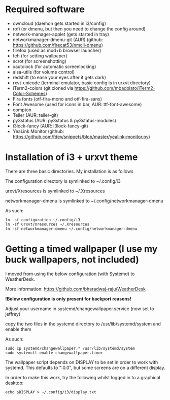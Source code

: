 # Required software
* owncloud (daemon gets started in i3/config)
* rofi (or dmenu, but then you need to change the config around)
* network-manager-applet (gets started in tray)
* networkmanager-dmenu-git (AUR) (github: https://github.com/firecat53/nmcli-dmenu)
* firefox (used as mod+b browser launcher)
* feh (for setting wallpaper)
* scrot (for screenshotting)
* xautolock (for automatic screenlocking)
* alsa-utils (for volume control)
* redshift (to ease your eyes after it gets dark)
* rxvt-unicode (terminal emulator, basic config is in urxvt directory)
* iTerm2-colors (git cloned via https://github.com/mbadolato/iTerm2-Color-Schemes)
* Fira fonts (otf-fira-mono and otf-fira-sans)
* Font Awesome (used for icons in bar, AUR: ttf-font-awesome)
* compton
* Teiler (AUR: teiler-git)
* py3status (AUR: py3status & py3status-modules)
* i3lock-fancy (AUR: i3lock-fancy-git)
* YeaLink Monitor (github: https://github.com/fdev/snippets/blob/master/yealink-monitor.py)

# Installation of i3 + urxvt theme
There are three basic directories. My installation is as follows


The configuration directory is symlinked to ~/.config/i3

urxvt/Xresources is symlinked to ~/.Xresources

networkmanager-dmenu is symlinked to ~/.config/networkmanager-dmenu

As such:
```
ln -sf configuration ~/.config/i3
ln -sf urxvt/Xresources ~/.Xresources
ln -sf networkmanager-dmenu ~/.config/networkmanager-dmenu
```

# Getting a timed wallpaper (I use my buck wallpapers, not included)
I moved from using the below configuration (with Systemd) to WeatherDesk.

More information: https://github.com/bharadwaj-raju/WeatherDesk

**!Below configuration is only present for backport reasons!**

Adjust your username in systemd/changewallpaper.service (now set to jeffrey)

copy the two files in the systemd directory to /usr/lib/systemd/system and enable them


As such:
```
sudo cp systemd/changewallpaper.* /usr/lib/systemd/system
sudo systemctl enable changewallpaper.timer
```
The wallpaper script depends on DISPLAY to be set in order to work with systemd. This defaults to ":0.0", but some screens are on a different display.


In order to make this work, try the following whilst logged in to a graphical desktop:
```
echo $DISPLAY > ~/.config/i3/display.txt
```
